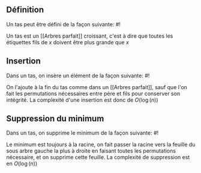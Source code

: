 ## Définition
Un tas peut être défini de la façon suivante: #!

Un tas est un [[Arbres parfait]] croissant, c'est à dire que toutes les étiquettes fils de $x$ doivent être plus grande que $x$

## Insertion
Dans un tas, on insère un élément de la façon suivante: #!

On l'ajoute à la fin du tas comme dans un [[Arbres parfait]], sauf que l'on fait les permutations nécessaires entre père et fils pour conserver son intégrité. 
La complexité d'une insertion est donc de $O(\log(n))$

## Suppression du minimum
Dans un tas, on supprime le minimum de la façon suivante: #!

Le minimum est toujours à la racine, on fait passer la racine vers la feuille du sous arbre gauche la plus à droite en faisant toutes les permutations nécessaire, et on supprime cette feuille. 
La complexité de suppression est en $O(\log(n))$

